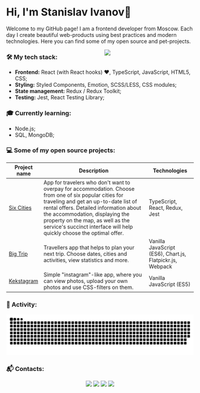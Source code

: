 # Hi, I'm Stanislav Ivanov👋

Welcome to my GitHub page! I am a frontend developer from Moscow.
Each day I create beautiful web-products using best practices and modern technologies.
Here you can find some of my open source and pet-projects. 


<dl>
  <dd>
    <dl>
      <dd>
        <dl>
          <dd>
            <dl>
              <dd>
               <img align='right' src="https://media.giphy.com/media/CG3xnGUHiG8CY/giphy.gif" width="240">                    
              </dd>
            </dl>  
          </dd>
        </dl>
      </dd>
    </dl>
  </dd>
</dl>

### 🛠 My tech stack:

- **Frontend:** React (with React hooks) ❤️, TypeScript, JavaScript, HTML5, CSS;
- **Styling:** Styled Components, Emotion, SCSS/LESS, CSS modules;
- **State management:** Redux / Redux Toolkit;
- **Testing:** Jest, React Testing Library;

### 🎓 Currently learning:
- Node.js;
- SQL, MongoDB;

### 💻 Some of my open source projects:

| Project name        | Description          | Technologies  |
| ------------- | ------------- | ----- |
| [Six Cities](https://github.com/stasikrus/six-cities) | App for travelers who don't want to overpay for accommodation. Choose from one of six popular cities for traveling and get an up-to-date list of rental offers. Detailed information about the accommodation, displaying the property on the map, as well as the service's succinct interface will help quickly choose the optimal offer. | TypeScript, React, Redux, Jest|
| [Big Trip](https://github.com/stasikrus/travel) | Travellers app that helps to plan your next trip. Choose dates, cities and activities, view statistics and more. | Vanilla JavaScript (ES6), Chart.js, Flatpickr.js, Webpack |
| [Kekstagram](https://github.com/stasikrus/kekstagram) | Simple "instagram"-like app, where you can view photos, upload your own photos and use CSS-filters on them. | Vanilla JavaScript (ES5) |


### 🐍 Activity:

<p align='center'>
  <source media="(prefers-color-scheme: dark)" srcset="https://raw.githubusercontent.com/stasikrus/stasikrus/output/github-snake-dark.svg">
  <source media="(prefers-color-scheme: light)" srcset="https://raw.githubusercontent.com/stasikrus/stasikrus/output/github-snake.svg" />
  <img alt="github-snake" src="https://raw.githubusercontent.com/stasikrus/stasikrus/output/github-snake.svg" />
</p>

### 📬 Contacts:

<p align='center'>
  <a href = "mailto:stasikrus1@gmail.com"><img src="https://img.shields.io/badge/Gmail-D14836?style=for-the-badge&logo=gmail&logoColor=white" target="_blank"></a>
  <a href="https://t.me/stanislav_prom"><img src="https://img.shields.io/badge/Telegram-2CA5E0?style=for-the-badge&logo=telegram&logoColor=white"/></a>
  <a href="https://www.linkedin.com/in/stanislav-ivanov-92b468293/" target="_blank"><img src="https://img.shields.io/badge/-LinkedIn-%230077B5?style=for-the-badge&logo=linkedin&logoColor=white" target="_blank"></a>
  <a href="https://www.codewars.com/users/stasikrus/"><img height="30" src="https://www.codewars.com/users/stasikrus/badges/micro"></a>
</p>

